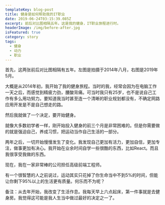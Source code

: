 ```yaml
---
templateKey: blog-post
title: 健身是如何帮助我的IT职业
date: 2019-06-24T03:15:39.085Z
excerpt: 前后对比图相隔五年。这是我的健身，IT职业旅程进行时。
headerImage: /img/before-after.jpg
isFeatured: true
category: story
tags:
  - 健身  
  - 动力
  - 职业
---
```

首先，这两张前后对比图相隔有五年。左图是拍摄于2014年八月，右图是2019年5月。

大概是从2014年初，我开始了我的健身旅程。当时的我，经常会因为在电脑工作一天之后，而感觉到精疲力劲，腰酸背痛。可当时我只有25岁，也不是说自己工作有多么用功努力。要知道我当时甚至连一个清晰的职业规划都没有，不确定网路应用开发是不是自己想走的路。

然后我就做了一个决定，要开始健身。

就像大多数初学者一样，刚开始投入健身的前三个月是非常困难的。但是你需要做的就是强迫自己，养成习惯，把运动当作自己生活的一部分。

两年之后，一切开始慢慢发生了变化。我发现自己更加有活力，更加自信，更加专注，做事更加有决心。我开始在业余时间自学一些很酷的东西，比如React。而且我很享受我做的东西。

现在，我在一家非常棒的公司担任高级前端工程师。

有一个很智慧的人之前说过，运动其实只花掉了你生命当中不到5%的时间，但能让你剩下95%以上的生活更有质量。何乐而不为呢？

备注：从去年开始，我改变了生活作息。我每天早上六点起床，第一件事就是去健身房。我觉得这可能是我人生当中做过最好的决定之一了。

